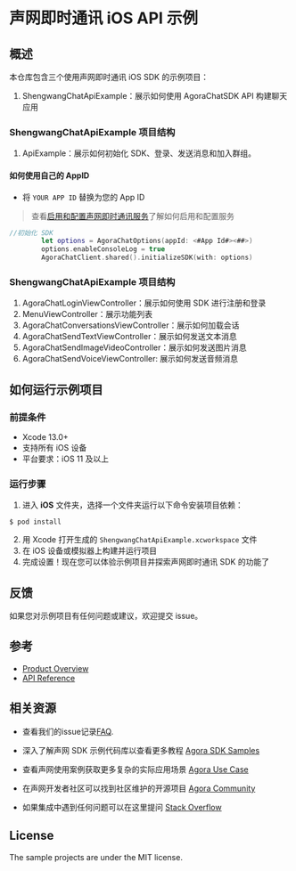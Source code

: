 
# 声网即时通讯 iOS API 示例

## 概述

本仓库包含三个使用声网即时通讯 iOS SDK 的示例项目：

1. ShengwangChatApiExample：展示如何使用 AgoraChatSDK API 构建聊天应用

### ShengwangChatApiExample 项目结构

1. ApiExample：展示如何初始化 SDK、登录、发送消息和加入群组。

#### 如何使用自己的 AppID

- 将 `YOUR APP ID` 替换为您的 App ID

> 查看[启用和配置声网即时通讯服务](https://im.shengwang.cn/docs/sdk/ios/enable_im.html)了解如何启用和配置服务
   
```Swift
//初始化 SDK
        let options = AgoraChatOptions(appId: <#App Id#><##>)
        options.enableConsoleLog = true
        AgoraChatClient.shared().initializeSDK(with: options)
```


### ShengwangChatApiExample 项目结构

1. AgoraChatLoginViewController：展示如何使用 SDK 进行注册和登录
2. MenuViewController：展示功能列表
3. AgoraChatConversationsViewController：展示如何加载会话
4. AgoraChatSendTextViewController：展示如何发送文本消息
5. AgoraChatSendImageVideoController：展示如何发送图片消息
6. AgoraChatSendVoiceViewController: 展示如何发送音频消息


## 如何运行示例项目

### 前提条件

- Xcode 13.0+
- 支持所有 iOS 设备
- 平台要求：iOS 11 及以上

### 运行步骤

1. 进入 **iOS** 文件夹，选择一个文件夹运行以下命令安装项目依赖：
```shell
$ pod install
```

2. 用 Xcode 打开生成的 `ShengwangChatApiExample.xcworkspace` 文件
3. 在 iOS 设备或模拟器上构建并运行项目
4. 完成设置！现在您可以体验示例项目并探索声网即时通讯 SDK 的功能了

## 反馈

如果您对示例项目有任何问题或建议，欢迎提交 issue。

## 参考

- [Product Overview](https://docs.agora.io/en/agora-chat/agora_chat_get_started_ios?platform=iOS)
- [API Reference](https://docs.agora.io/en/agora-chat/agora_chat_overview?platform=iOS)

## 相关资源

- 查看我们的issue记录[FAQ](https://docs.agora.io/en/faq).

- 深入了解声网 SDK 示例代码库以查看更多教程 [Agora SDK Samples](https://github.com/AgoraIO) 

- 查看声网使用案例获取更多复杂的实际应用场景 [Agora Use Case](https://github.com/AgoraIO-usecase)

- 在声网开发者社区可以找到社区维护的开源项目 [Agora Community](https://github.com/AgoraIO-Community)

- 如果集成中遇到任何问题可以在这里提问 [Stack Overflow](https://stackoverflow.com/questions/tagged/agora.io)

## License

The sample projects are under the MIT license.
